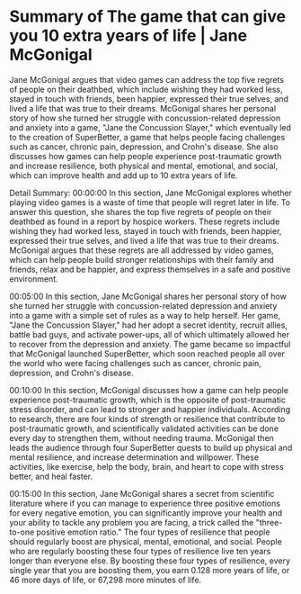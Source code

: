 # Summary of The game that can give you 10 extra years of life | Jane McGonigal

Jane McGonigal argues that video games can address the top five regrets of people on their deathbed, which include wishing they had worked less, stayed in touch with friends, been happier, expressed their true selves, and lived a life that was true to their dreams. McGonigal shares her personal story of how she turned her struggle with concussion-related depression and anxiety into a game, "Jane the Concussion Slayer," which eventually led to the creation of SuperBetter, a game that helps people facing challenges such as cancer, chronic pain, depression, and Crohn's disease. She also discusses how games can help people experience post-traumatic growth and increase resilience, both physical and mental, emotional, and social, which can improve health and add up to 10 extra years of life.

Detail Summary: 
00:00:00
In this section, Jane McGonigal explores whether playing video games is a waste of time that people will regret later in life. To answer this question, she shares the top five regrets of people on their deathbed as found in a report by hospice workers. These regrets include wishing they had worked less, stayed in touch with friends, been happier, expressed their true selves, and lived a life that was true to their dreams. McGonigal argues that these regrets are all addressed by video games, which can help people build stronger relationships with their family and friends, relax and be happier, and express themselves in a safe and positive environment.

00:05:00
In this section, Jane McGonigal shares her personal story of how she turned her struggle with concussion-related depression and anxiety into a game with a simple set of rules as a way to help herself. Her game, "Jane the Concussion Slayer," had her adopt a secret identity, recruit allies, battle bad guys, and activate power-ups, all of which ultimately allowed her to recover from the depression and anxiety. The game became so impactful that McGonigal launched SuperBetter, which soon reached people all over the world who were facing challenges such as cancer, chronic pain, depression, and Crohn's disease.

00:10:00
In this section, McGonigal discusses how a game can help people experience post-traumatic growth, which is the opposite of post-traumatic stress disorder, and can lead to stronger and happier individuals. According to research, there are four kinds of strength or resilience that contribute to post-traumatic growth, and scientifically validated activities can be done every day to strengthen them, without needing trauma. McGonigal then leads the audience through four SuperBetter quests to build up physical and mental resilience, and increase determination and willpower. These activities, like exercise, help the body, brain, and heart to cope with stress better, and heal faster.

00:15:00
In this section, Jane McGonigal shares a secret from scientific literature where if you can manage to experience three positive emotions for every negative emotion, you can significantly improve your health and your ability to tackle any problem you are facing, a trick called the "three-to-one positive emotion ratio." The four types of resilience that people should regularly boost are physical, mental, emotional, and social. People who are regularly boosting these four types of resilience live ten years longer than everyone else. By boosting these four types of resilience, every single year that you are boosting them, you earn 0.128 more years of life, or 46 more days of life, or 67,298 more minutes of life.

